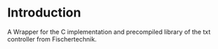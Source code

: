 # Introduction
A Wrapper for the C implementation and precompiled library of the txt controller from Fischertechnik.
